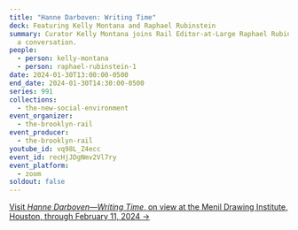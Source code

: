 ```yaml
---
title: "Hanne Darboven: Writing Time"
deck: Featuring Kelly Montana and Raphael Rubinstein
summary: Curator Kelly Montana joins Rail Editor-at-Large Raphael Rubinstein for
  a conversation.
people:
  - person: kelly-montana
  - person: raphael-rubinstein-1
date: 2024-01-30T13:00:00-0500
end_date: 2024-01-30T14:30:00-0500
series: 991
collections:
  - the-new-social-environment
event_organizer:
  - the-brooklyn-rail
event_producer:
  - the-brooklyn-rail
youtube_id: vq98L_Z4ecc
event_id: recHjJDgNmv2Vl7ry
event_platform:
  - zoom
soldout: false
---
```

[V﻿isit *Hanne Darboven—Writing Time*, on view at the Menil Drawing Institute, Houston, through February 11, 2024 →](https://www.menil.org/exhibitions/373-hanne-darboven-writing-time)